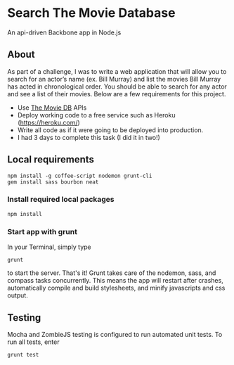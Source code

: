 # Search The Movie Database

An api-driven Backbone app in Node.js

## About

As part of a challenge, I was to write a web application that will allow you to search for an actor’s name (ex. Bill Murray) and list the movies Bill Murray has acted in chronological order. You should be able to search for any actor and see a list of their movies. Below are a few requirements for this project.

* Use [The Movie DB](http://www.themoviedb.org/) APIs
* Deploy working code to a free service such as Heroku (https://heroku.com/)
* Write all code as if it were going to be deployed into production.
* I had 3 days to complete this task (I did it in two!)

## Local requirements

    npm install -g coffee-script nodemon grunt-cli
    gem install sass bourbon neat

### Install required local packages

    npm install

### Start app with grunt

In your Terminal, simply type

    grunt

to start the server. That's it! Grunt takes care of the nodemon, sass, and compass tasks concurrently. This means the app will restart after crashes, automatically compile and build stylesheets, and minify javascripts and css output.

## Testing

Mocha and ZombieJS testing is configured to run automated unit tests. To run all tests, enter

	grunt test

